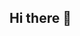 ## Hi there 👋

<!--<h1 align="center">Hey there 👋 I'm Rohith K S</h1>
<h3 align="center">Cloud | Backend | AI/ML | UI/UX | Creative Tech Enthusiast</h3>

---

### 💫 About Me
- 🎓 **B.E Computer Science and Engineering (Saveetha School of Engineering)** — CGPA 8.20  
- 🌍 Passionate about building scalable systems, creative design, and cloud-driven automation.  
- 💡 Experienced with **Python, Java, SQL, C++**, and real-time problem solving (75+ LeetCode challenges).  
- 🌱 Currently exploring **AI/ML**, **AWS**, and **System Design**.  
- 💬 I love discussing tech, creativity, and user experience.  
- 🎯 Goal: To innovate solutions that merge design, logic, and data.  

---

### 🧠 Skill Set

**Languages:**  
`Python` • `Java` • `C++` • `C` • `MySQL` • `HTML` • `CSS` • `JavaScript`

**Core Skills:**  
`Data Structures & Algorithms` • `OOPs` • `SQL Database` • `AWS Cloud` • `AI/ML` • `UI/UX Designing`

**Tools & Platforms:**  
`VS Code` • `XAMPP` • `Git` • `Google Colab` • `Figma` • `Framer` • `Canva`

**Soft Skills:**  
💬 Communication • 💡 Creative Thinking • 🤝 Team Collaboration • 🧩 Problem Solving

---

### 🏅 Certifications
![AWS Cloud Practitioner](https://img.shields.io/badge/AWS-Cloud%20Practitioner-orange?logo=amazon-aws)
![Oracle SQL](https://img.shields.io/badge/Oracle-SQL%20Database-red?logo=oracle)
![HackerRank Python](https://img.shields.io/badge/HackerRank-Python-green?logo=hackerrank)
![HP Data Science](https://img.shields.io/badge/HP-Data%20Science-blue)
![Udemy Java](https://img.shields.io/badge/Udemy-Java%20Programming-purple?logo=udemy)
![Udemy Python](https://img.shields.io/badge/Udemy-Python%20Programming-yellow?logo=udemy)

---

### 💼 Projects

#### 🎓 College Event Management Web App
**Stack:** HTML, CSS, JavaScript, PHP, MySQL  
- Built a 6-page responsive platform for event creation, participant registration, and user management.  
- Implemented role-based login & backend logic with PHP.  
- [🔗 Visit Project](https://glorious-decisions-083218.framer.app/)

---

#### 🌍 Tamil Nadu District Portal Redesign
**Role:** UI/UX Designer  
**Tools:** Figma, Photoshop, Canva, Framer  
- Redesigned all 38 Tamil Nadu district portals for a consistent, accessible UI.  
- Improved usability by **50%**, and service access time by **40%**.  
- [🎨 UX Case Study](https://www.behance.net/gallery/223812303/Tamil-Nadu-District-Portal-Redesign%28-UX-Case-Study%29)

---

#### 💻 Personal Portfolio Website
**Stack:** HTML, CSS, JS, MySQL  
- Created a responsive portfolio website showcasing my projects and achievements.  
- Integrated database support and smooth UI flow.  
- [🌐 Visit Site](https://protfoliorohith.neocities.org/Portfolio%20/new)

---

#### 🧬 Deep Learning for Angioplasty Precision
**Stack:** Python, PyTorch, NumPy, ResNet**  
- Applied ResNet18, ResNet50 & AlexNet to predict stent placement precision.  
- Achieved up to **91.95% accuracy** on clinical image datasets.  
- [📄 Research Data](https://drive.google.com/drive/folders/1MWhfNkpihLRW4HXp2d5qEYPNurw46NOS?usp=sharing)

---

#### 🎥 Freelance Projects
- Delivered **video editing & marketing campaigns** for international clients (Ireland).  
- Designed digital content, analytics, and promotional videos.  
- Gained hands-on global collaboration experience.

---

### ☁️ Tech Stack
![Python](https://img.shields.io/badge/Python-3776AB?logo=python&logoColor=white)
![Java](https://img.shields.io/badge/Java-ED8B00?logo=openjdk&logoColor=white)
![C++](https://img.shields.io/badge/C++-00599C?logo=cplusplus&logoColor=white)
![MySQL](https://img.shields.io/badge/MySQL-4479A1?logo=mysql&logoColor=white)
![AWS](https://img.shields.io/badge/AWS-232F3E?logo=amazon-aws)
![Figma](https://img.shields.io/badge/Figma-000000?logo=figma)
![GitHub](https://img.shields.io/badge/GitHub-181717?logo=github)
![HTML5](https://img.shields.io/badge/HTML5-E34F26?logo=html5&logoColor=white)
![CSS3](https://img.shields.io/badge/CSS3-1572B6?logo=css3&logoColor=white)
![JavaScript](https://img.shields.io/badge/JavaScript-F7DF1E?logo=javascript&logoColor=black)

---

### 📊 GitHub Stats
![Rohith's GitHub Stats](https://github-readme-stats.vercel.app/api?username=rohith660&show_icons=true&theme=radical)
![Top Languages](https://github-readme-stats.vercel.app/api/top-langs/?username=rohith660&layout=compact&theme=radical)
![GitHub Streak](https://github-readme-streak-stats.herokuapp.com/?user=rohith660&theme=radical)

---

### 🏆 GitHub Trophies
![trophy](https://github-profile-trophy.vercel.app/?username=rohith660&theme=gruvbox)

---

### 🌐 Connect With Me
[![LinkedIn](https://img.shields.io/badge/LinkedIn-Connect-blue?logo=linkedin)](https://www.linkedin.com/in/ks-rohith-3482a9264/)
[![GitHub](https://img.shields.io/badge/GitHub-Follow-black?logo=github)](https://github.com/rohith660)
[![Portfolio](https://img.shields.io/badge/Portfolio-Visit-green?logo=google-chrome)](https://protfoliorohith.neocities.org/Portfolio%20/new)
[![Email](https://img.shields.io/badge/Email-rohithdraft24@gmail.com-red?logo=gmail)](mailto:rohithdraft24@gmail.com)

---

### 🧩 Quote
> “Code. Create. Communicate. Every line is a story.”

**rohith660/rohith660** is a ✨ _special_ ✨ repository because its `README.md` (this file) appears on your GitHub profile.

Here are some ideas to get you started:

- 🔭 I’m currently working on ...
- 🌱 I’m currently learning ...
- 👯 I’m looking to collaborate on ...
- 🤔 I’m looking for help with ...
- 💬 Ask me about ...
- 📫 How to reach me: ...
- 😄 Pronouns: ...
- ⚡ Fun fact: ...
-->
